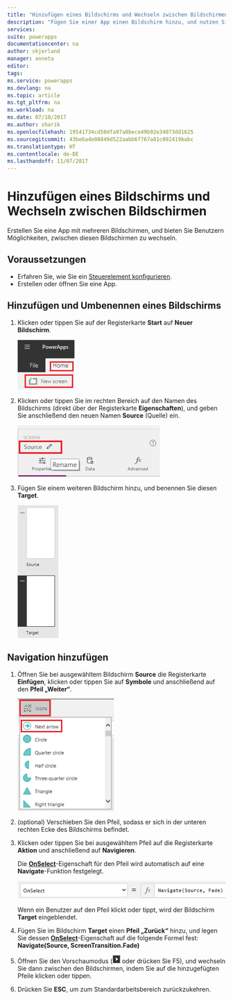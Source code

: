 ```yaml
---
title: "Hinzufügen eines Bildschirms und Wechseln zwischen Bildschirmen | Microsoft-Dokumentation"
description: "Fügen Sie einer App einen Bildschirm hinzu, und nutzen Sie die Weiter- und Zurück-Pfeile, um in PowerApps zwischen Bildschirmen zu wechseln"
services: 
suite: powerapps
documentationcenter: na
author: skjerland
manager: anneta
editor: 
tags: 
ms.service: powerapps
ms.devlang: na
ms.topic: article
ms.tgt_pltfrm: na
ms.workload: na
ms.date: 07/10/2017
ms.author: sharik
ms.openlocfilehash: 19541734cd50dfa97a8bece49b92e34073dd1625
ms.sourcegitcommit: 43be6a4e08849d522aabb6f767a81c092419babc
ms.translationtype: HT
ms.contentlocale: de-DE
ms.lasthandoff: 11/07/2017
---
```

# <a name="add-a-screen-and-navigate-between-screens"></a>Hinzufügen eines Bildschirms und Wechseln zwischen Bildschirmen
Erstellen Sie eine App mit mehreren Bildschirmen, und bieten Sie Benutzern Möglichkeiten, zwischen diesen Bildschirmen zu wechseln.

## <a name="prerequisites"></a>Voraussetzungen
* Erfahren Sie, wie Sie ein [Steuerelement konfigurieren](add-configure-controls.md).
* Erstellen oder öffnen Sie eine App.

## <a name="add-and-rename-a-screen"></a>Hinzufügen und Umbenennen eines Bildschirms
1. Klicken oder tippen Sie auf der Registerkarte **Start** auf **Neuer Bildschirm**.
   
    ![Option zum Hinzufügen von Bildschirmen auf der Registerkarte „Start“](./media/add-screen-context-variables/add-screen.png)
2. Klicken oder tippen Sie im rechten Bereich auf den Namen des Bildschirms (direkt über der Registerkarte **Eigenschaften**), und geben Sie anschließend den neuen Namen **Source** (Quelle) ein.
   
    ![Umbenennen des Standardbildschirms](./media/add-screen-context-variables/name-source-screen.png)
3. Fügen Sie einem weiteren Bildschirm hinzu, und benennen Sie diesen **Target**.
   
    ![Zwei Bildschirme auf der linken Navigationsleiste](./media/add-screen-context-variables/two-screens-in-nav.png)

## <a name="add-navigation"></a>Navigation hinzufügen
1. Öffnen Sie bei ausgewähltem Bildschirm **Source** die Registerkarte **Einfügen**, klicken oder tippen Sie auf **Symbole** und anschließend auf den **Pfeil „Weiter“**.  
   
    ![Option „Formen“ auf der Registerkarte „Einfügen“](./media/add-screen-context-variables/add-next-arrow.png)
2. (optional) Verschieben Sie den Pfeil, sodass er sich in der unteren rechten Ecke des Bildschirms befindet.
3. Klicken oder tippen Sie bei ausgewähltem Pfeil auf die Registerkarte **Aktion** und anschließend auf **Navigieren**.
   
    Die **[OnSelect](controls/properties-core.md)**-Eigenschaft für den Pfeil wird automatisch auf eine **Navigate**-Funktion festgelegt.  
   
    ![Auf Navigate-Funktion festgelegte OnSelect-Eigenschaft](./media/add-screen-context-variables/onselect-default.png)
   
    Wenn ein Benutzer auf den Pfeil klickt oder tippt, wird der Bildschirm **Target** eingeblendet.
4. Fügen Sie im Bildschirm **Target** einen **Pfeil „Zurück“** hinzu, und legen Sie dessen **[OnSelect](controls/properties-core.md)**-Eigenschaft auf die folgende Formel fest:
   <br>**Navigate(Source, ScreenTransition.Fade)**
5. Öffnen Sie den Vorschaumodus (![](./media/add-screen-context-variables/preview.png) oder drücken Sie F5), und wechseln Sie dann zwischen den Bildschirmen, indem Sie auf die hinzugefügten Pfeile klicken oder tippen.
6. Drücken Sie **ESC**, um zum Standardarbeitsbereich zurückzukehren.

